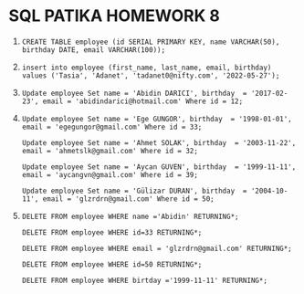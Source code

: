 # SQL PATIKA HOMEWORK 8
1. `CREATE TABLE employee (id SERIAL PRIMARY KEY, name VARCHAR(50), birthday DATE, email VARCHAR(100));`
2. `insert into employee (first_name, last_name, email, birthday) values ('Tasia', 'Adanet', 'tadanet0@nifty.com', '2022-05-27');`
3. `Update employee Set name = 'Abidin DARICI', birthday  = '2017-02-23', email = 'abidindarici@hotmail.com' Where id = 12;`
4. 
   `Update employee Set name = 'Ege GUNGOR', birthday  = '1998-01-01', email = 'egegungor@gmail.com' Where id = 33;`
   
   `Update employee Set name = 'Ahmet SOLAK', birthday  = '2003-11-22', email = 'ahmetslk@gmail.com' Where id = 32;`
   
   `Update employee Set name = 'Aycan GUVEN', birthday  = '1999-11-11', email = 'aycangvn@gmail.com' Where id = 39;`
   
   `Update employee Set name = 'Gülizar DURAN', birthday  = '2004-10-11', email = 'glzrdrn@gmail.com' Where id = 50;`
   
4. `DELETE FROM employee WHERE name ='Abidin' RETURNING*;`

   `DELETE FROM employee WHERE id=33 RETURNING*;`
   
   `DELETE FROM employee WHERE email = 'glzrdrn@gmail.com' RETURNING*;`
   
   `DELETE FROM employee WHERE id=50 RETURNING*;`
   
   `DELETE FROM employee WHERE birtday ='1999-11-11' RETURNING*;`
   
